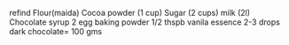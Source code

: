 refind Flour(maida)
Cocoa powder (1 cup)
Sugar (2 cups)
milk (2l)
Chocolate syrup
2 egg
baking powder 1/2 thspb
vanila essence 2-3 drops
dark chocolate= 100 gms